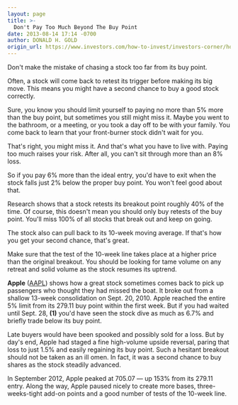 ```yaml
---
layout: page
title: >-
  Don't Pay Too Much Beyond The Buy Point
date: 2013-08-14 17:14 -0700
author: DONALD H. GOLD
origin_url: https://www.investors.com/how-to-invest/investors-corner/how-to-buy-growth-stocks-correctly
---
```





Don't make the mistake of chasing a stock too far from its buy point.


Often, a stock will come back to retest its trigger before making its big move. This means you might have a second chance to buy a good stock correctly.


Sure, you know you should limit yourself to paying no more than 5% more than the buy point, but sometimes you still might miss it. Maybe you went to the bathroom, or a meeting, or you took a day off to be with your family. You come back to learn that your front-burner stock didn't wait for you.


That's right, you might miss it. And that's what you have to live with. Paying too much raises your risk. After all, you can't sit through more than an 8% loss.


So if you pay 6% more than the ideal entry, you'd have to exit when the stock falls just 2% below the proper buy point. You won't feel good about that.


Research shows that a stock retests its breakout point roughly 40% of the time. Of course, this doesn't mean you should only buy retests of the buy point. You'll miss 100% of all stocks that break out and keep on going.


The stock also can pull back to its 10-week moving average. If that's how you get your second chance, that's great.


Make sure that the test of the 10-week line takes place at a higher price than the original breakout. You should be looking for tame volume on any retreat and solid volume as the stock resumes its uptrend.


**Apple** ([AAPL](https://research.investors.com/quote.aspx?symbol=AAPL)) shows how a great stock sometimes comes back to pick up passengers who thought they had missed the boat. It broke out from a shallow 13-week consolidation on Sept. 20, 2010. Apple reached the entire 5% limit from its 279.11 buy point within the first week. But if you had waited until Sept. 28, **(1)** you'd have seen the stock dive as much as 6.7% and briefly trade below its buy point.


Late buyers would have been spooked and possibly sold for a loss. But by day's end, Apple had staged a fine high-volume upside reversal, paring that loss to just 1.5% and easily regaining its buy point. Such a hesitant breakout should not be taken as an ill omen. In fact, it was a second chance to buy shares as the stock steadily advanced.


In September 2012, Apple peaked at 705.07 — up 153% from its 279.11 entry. Along the way, Apple paused nicely to create more bases, three-weeks-tight add-on points and a good number of tests of the 10-week line.




